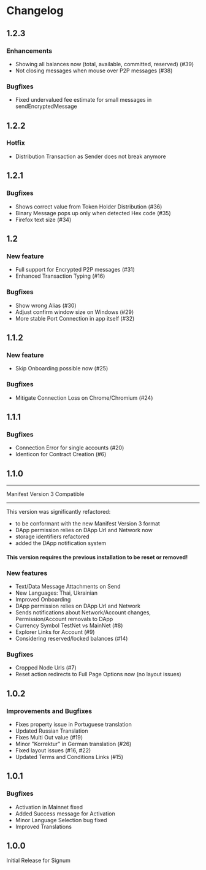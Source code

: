 # Changelog


## 1.2.3

### Enhancements
- Showing all balances now (total, available, committed, reserved) (#39)
- Not closing messages when mouse over P2P messages (#38)

### Bugfixes
- Fixed undervalued fee estimate for small messages in sendEncryptedMessage


## 1.2.2

### Hotfix
- Distribution Transaction as Sender does not break anymore 


## 1.2.1

### Bugfixes
- Shows correct value from Token Holder Distribution (#36)
- Binary Message pops up only when detected Hex code (#35)
- Firefox text size (#34)

## 1.2

### New feature

- Full support for Encrypted P2P messages (#31)
- Enhanced Transaction Typing (#16)

### Bugfixes
- Show wrong Alias (#30)
- Adjust confirm window size on Windows (#29)
- More stable Port Connection in app itself (#32)


## 1.1.2

### New feature

- Skip Onboarding possible now (#25)

### Bugfixes

- Mitigate Connection Loss on Chrome/Chromium (#24)

## 1.1.1

### Bugfixes

- Connection Error for single accounts (#20)
- Identicon for Contract Creation (#6)

## 1.1.0

-----

Manifest Version 3 Compatible

-----

This version was significantly refactored:
- to be conformant with the new Manifest Version 3 format
- DApp permission relies on DApp Url and Network now 
- storage identifiers refactored
- added the DApp notification system

#### This version requires the previous installation to be reset or removed!

### New features

- Text/Data Message Attachments on Send
- New Languages: Thai, Ukrainian
- Improved Onboarding
- DApp permission relies on DApp Url and Network 
- Sends notifications about Network/Account changes, Permission/Account removals to DApp
- Currency Symbol TestNet vs MainNet (#8)  
- Explorer Links for Account (#9)
- Considering reserved/locked balances (#14)

### Bugfixes

- Cropped Node Urls (#7)  
- Reset action redirects to Full Page Options now (no layout issues)

## 1.0.2

### Improvements and Bugfixes

- Fixes property issue in Portuguese translation
- Updated Russian Translation
- Fixes Multi Out value (#19)
- Minor "Korrektur" in German translation (#26)
- Fixed layout issues (#16, #22)
- Updated Terms and Conditions Links (#15)

## 1.0.1

### Bugfixes

- Activation in Mainnet fixed
- Added Success message for Activation
- Minor Language Selection bug fixed
- Improved Translations

## 1.0.0

Initial Release for Signum
